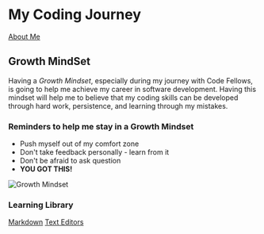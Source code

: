 # My Coding Journey 
[About Me](https://arpatterson31.github.io/reading-notes/about-me)



## Growth MindSet
Having a *Growth Mindset*, especially during my journey with Code Fellows, is going to help me achieve my career in software development. Having this mindset will help me to believe that my coding skills can be developed through hard work, persistence, and learning through my mistakes. 


### Reminders to help me stay in a Growth Mindset
 - Push myself out of my comfort zone
 - Don't take feedback personally - learn from it 
 - Don't be afraid to ask question 
 - **YOU GOT THIS!**

![Growth Mindset](https://www.mvisd.com/cms/lib/TX02216263/Centricity/Domain/1042/brain-teasers-compressor.png)


### Learning Library
[Markdown](https://arpatterson31.github.io/reading-notes/learning-markdown)
[Text Editors](https://arpatterson31.github.io/reading-notes/learning-text-editors)



